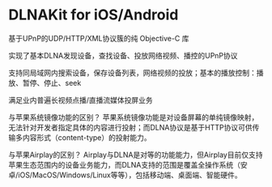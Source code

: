 # DLNAKit for iOS/Android

基于UPnP的UDP/HTTP/XML协议簇的纯 Objective-C 库

实现了基本DLNA发现设备，查找设备、投放网络视频、播控的UPnP协议

支持同局域网内搜索设备，保存设备列表，网络视频的投放；基本的播放控制：播放、暂停、停止、seek

满足业内普遍长视频点播/直播流媒体投屏业务

与苹果系统镜像功能的区别？
苹果系统镜像功能是对设备屏幕的单纯镜像映射，无法针对开发者指定具体的内容进行投射；而DLNA协议是基于HTTP协议可供传输多内容形式（content-type）的投射能力。

与苹果Airplay的区别？
Airplay与DLNA是对等的功能能力，但Airplay目前仅支持苹果生态范围内的设备业务能力，而DLNA支持的范围是覆盖全操作系统（安卓/iOS/MacOS/Windows/Linux等等），包括移动端、桌面端、智能硬件。
